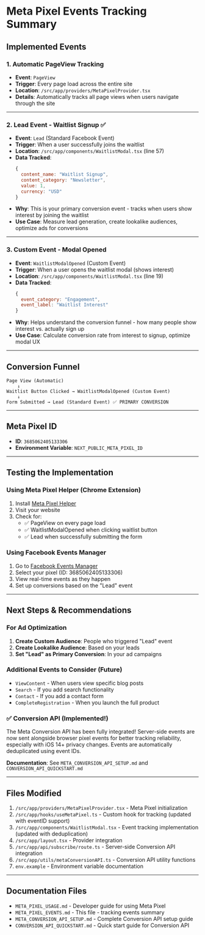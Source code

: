 # Meta Pixel Events Tracking Summary

## Implemented Events

### 1. **Automatic PageView Tracking**
- **Event**: `PageView`
- **Trigger**: Every page load across the entire site
- **Location**: `/src/app/providers/MetaPixelProvider.tsx`
- **Details**: Automatically tracks all page views when users navigate through the site

---

### 2. **Lead Event - Waitlist Signup** ✅
- **Event**: `Lead` (Standard Facebook Event)
- **Trigger**: When a user successfully joins the waitlist
- **Location**: `/src/app/components/WaitlistModal.tsx` (line 57)
- **Data Tracked**:
  ```javascript
  {
    content_name: "Waitlist Signup",
    content_category: "Newsletter",
    value: 1,
    currency: "USD"
  }
  ```
- **Why**: This is your primary conversion event - tracks when users show interest by joining the waitlist
- **Use Case**: Measure lead generation, create lookalike audiences, optimize ads for conversions

---

### 3. **Custom Event - Modal Opened**
- **Event**: `WaitlistModalOpened` (Custom Event)
- **Trigger**: When a user opens the waitlist modal (shows interest)
- **Location**: `/src/app/components/WaitlistModal.tsx` (line 19)
- **Data Tracked**:
  ```javascript
  {
    event_category: "Engagement",
    event_label: "Waitlist Interest"
  }
  ```
- **Why**: Helps understand the conversion funnel - how many people show interest vs. actually sign up
- **Use Case**: Calculate conversion rate from interest to signup, optimize modal UX

---

## Conversion Funnel

```
Page View (Automatic)
    ↓
Waitlist Button Clicked → WaitlistModalOpened (Custom Event)
    ↓
Form Submitted → Lead (Standard Event) ✅ PRIMARY CONVERSION
```

---

## Meta Pixel ID
- **ID**: `3685062405133306`
- **Environment Variable**: `NEXT_PUBLIC_META_PIXEL_ID`

---

## Testing the Implementation

### Using Meta Pixel Helper (Chrome Extension)
1. Install [Meta Pixel Helper](https://chrome.google.com/webstore/detail/meta-pixel-helper/)
2. Visit your website
3. Check for:
   - ✅ PageView on every page load
   - ✅ WaitlistModalOpened when clicking waitlist button
   - ✅ Lead when successfully submitting the form

### Using Facebook Events Manager
1. Go to [Facebook Events Manager](https://business.facebook.com/events_manager)
2. Select your pixel (ID: 3685062405133306)
3. View real-time events as they happen
4. Set up conversions based on the "Lead" event

---

## Next Steps & Recommendations

### For Ad Optimization
1. **Create Custom Audience**: People who triggered "Lead" event
2. **Create Lookalike Audience**: Based on your leads
3. **Set "Lead" as Primary Conversion**: In your ad campaigns

### Additional Events to Consider (Future)
- `ViewContent` - When users view specific blog posts
- `Search` - If you add search functionality
- `Contact` - If you add a contact form
- `CompleteRegistration` - When you launch the full product

### ✅ Conversion API (Implemented!)
The Meta Conversion API has been fully integrated! Server-side events are now sent alongside browser pixel events for better tracking reliability, especially with iOS 14+ privacy changes. Events are automatically deduplicated using event IDs.

**Documentation**: See `META_CONVERSION_API_SETUP.md` and `CONVERSION_API_QUICKSTART.md`

---

## Files Modified
1. `/src/app/providers/MetaPixelProvider.tsx` - Meta Pixel initialization
2. `/src/app/hooks/useMetaPixel.ts` - Custom hook for tracking (updated with eventID support)
3. `/src/app/components/WaitlistModal.tsx` - Event tracking implementation (updated with deduplication)
4. `/src/app/layout.tsx` - Provider integration
5. `/src/app/api/subscribe/route.ts` - Server-side Conversion API integration
6. `/src/app/utils/metaConversionAPI.ts` - Conversion API utility functions
7. `env.example` - Environment variable documentation

---

## Documentation Files
- `META_PIXEL_USAGE.md` - Developer guide for using Meta Pixel
- `META_PIXEL_EVENTS.md` - This file - tracking events summary
- `META_CONVERSION_API_SETUP.md` - Complete Conversion API setup guide
- `CONVERSION_API_QUICKSTART.md` - Quick start guide for Conversion API

